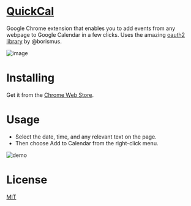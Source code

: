 [QuickCal](http://goo.gl/Xi5CPY)
========
Google Chrome extension that enables you to add events from any webpage to Google Calendar in a few clicks. Uses the amazing [oauth2 library](https://github.com/borismus/oauth2-extensions) by @borismus.

![image](http://cl.ly/image/1I113k1r0A1l/notification3.png)

Installing
===
Get it from the [Chrome Web Store](http://goo.gl/Xi5CPY).

Usage
===
* Select the date, time, and any relevant text on the page.
* Then choose Add to Calendar from the right-click menu.

![demo](http://giant.gfycat.com/WeeklyDeliriousBlackmamba.gif)

License
===
[MIT](https://github.com/nishanths/QuickCal/blob/master/LICENSE)
